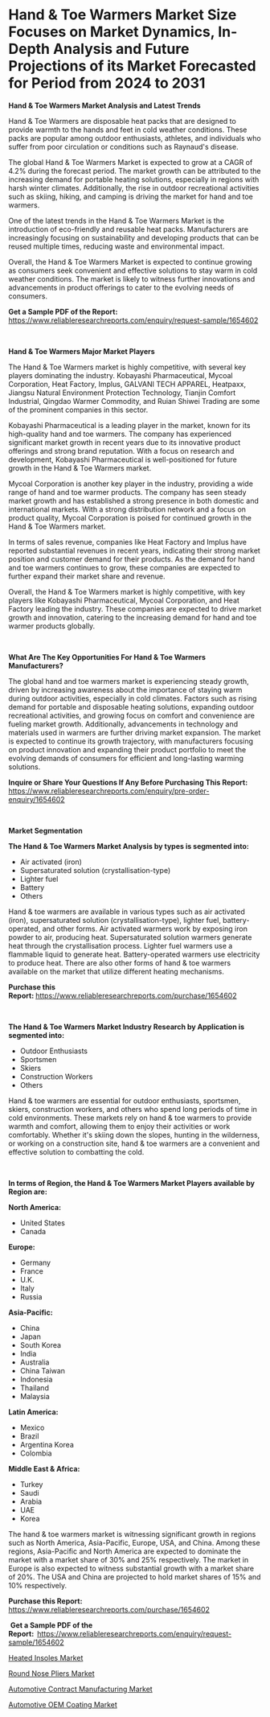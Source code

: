 <p><h1>Hand & Toe Warmers Market Size Focuses on Market Dynamics, In-Depth Analysis and Future Projections of its Market Forecasted for Period from 2024 to 2031</h1></p><p><strong>Hand & Toe Warmers Market Analysis and Latest Trends</strong></p>
<p><p>Hand & Toe Warmers are disposable heat packs that are designed to provide warmth to the hands and feet in cold weather conditions. These packs are popular among outdoor enthusiasts, athletes, and individuals who suffer from poor circulation or conditions such as Raynaud's disease.</p><p>The global Hand & Toe Warmers Market is expected to grow at a CAGR of 4.2% during the forecast period. The market growth can be attributed to the increasing demand for portable heating solutions, especially in regions with harsh winter climates. Additionally, the rise in outdoor recreational activities such as skiing, hiking, and camping is driving the market for hand and toe warmers.</p><p>One of the latest trends in the Hand & Toe Warmers Market is the introduction of eco-friendly and reusable heat packs. Manufacturers are increasingly focusing on sustainability and developing products that can be reused multiple times, reducing waste and environmental impact.</p><p>Overall, the Hand & Toe Warmers Market is expected to continue growing as consumers seek convenient and effective solutions to stay warm in cold weather conditions. The market is likely to witness further innovations and advancements in product offerings to cater to the evolving needs of consumers.</p></p>
<p><strong>Get a Sample PDF of the Report:&nbsp;</strong> <a href="https://www.reliableresearchreports.com/enquiry/request-sample/1654602">https://www.reliableresearchreports.com/enquiry/request-sample/1654602</a></p>
<p>&nbsp;</p>
<p><strong>Hand & Toe Warmers Major Market Players</strong></p>
<p><p>The Hand & Toe Warmers market is highly competitive, with several key players dominating the industry. Kobayashi Pharmaceutical, Mycoal Corporation, Heat Factory, Implus, GALVANI TECH APPAREL, Heatpaxx, Jiangsu Natural Environment Protection Technology, Tianjin Comfort Industrial, Qingdao Warmer Commodity, and Ruian Shiwei Trading are some of the prominent companies in this sector.</p><p>Kobayashi Pharmaceutical is a leading player in the market, known for its high-quality hand and toe warmers. The company has experienced significant market growth in recent years due to its innovative product offerings and strong brand reputation. With a focus on research and development, Kobayashi Pharmaceutical is well-positioned for future growth in the Hand & Toe Warmers market.</p><p>Mycoal Corporation is another key player in the industry, providing a wide range of hand and toe warmer products. The company has seen steady market growth and has established a strong presence in both domestic and international markets. With a strong distribution network and a focus on product quality, Mycoal Corporation is poised for continued growth in the Hand & Toe Warmers market.</p><p>In terms of sales revenue, companies like Heat Factory and Implus have reported substantial revenues in recent years, indicating their strong market position and customer demand for their products. As the demand for hand and toe warmers continues to grow, these companies are expected to further expand their market share and revenue.</p><p>Overall, the Hand & Toe Warmers market is highly competitive, with key players like Kobayashi Pharmaceutical, Mycoal Corporation, and Heat Factory leading the industry. These companies are expected to drive market growth and innovation, catering to the increasing demand for hand and toe warmer products globally.</p></p>
<p>&nbsp;</p>
<p><strong>What Are The Key Opportunities For Hand & Toe Warmers Manufacturers?</strong></p>
<p><p>The global hand and toe warmers market is experiencing steady growth, driven by increasing awareness about the importance of staying warm during outdoor activities, especially in cold climates. Factors such as rising demand for portable and disposable heating solutions, expanding outdoor recreational activities, and growing focus on comfort and convenience are fueling market growth. Additionally, advancements in technology and materials used in warmers are further driving market expansion. The market is expected to continue its growth trajectory, with manufacturers focusing on product innovation and expanding their product portfolio to meet the evolving demands of consumers for efficient and long-lasting warming solutions.</p></p>
<p><strong>Inquire or Share Your Questions If Any Before Purchasing This Report:</strong> <a href="https://www.reliableresearchreports.com/enquiry/pre-order-enquiry/1654602">https://www.reliableresearchreports.com/enquiry/pre-order-enquiry/1654602</a></p>
<p>&nbsp;</p>
<p><strong>Market Segmentation</strong></p>
<p><strong>The Hand & Toe Warmers Market Analysis by types is segmented into:</strong></p>
<p><ul><li>Air activated (iron)</li><li>Supersaturated solution (crystallisation-type)</li><li>Lighter fuel</li><li>Battery</li><li>Others</li></ul></p>
<p><p>Hand & toe warmers are available in various types such as air activated (iron), supersaturated solution (crystallisation-type), lighter fuel, battery-operated, and other forms. Air activated warmers work by exposing iron powder to air, producing heat. Supersaturated solution warmers generate heat through the crystallisation process. Lighter fuel warmers use a flammable liquid to generate heat. Battery-operated warmers use electricity to produce heat. There are also other forms of hand & toe warmers available on the market that utilize different heating mechanisms.</p></p>
<p><strong>Purchase this Report:&nbsp;</strong><a href="https://www.reliableresearchreports.com/purchase/1654602">https://www.reliableresearchreports.com/purchase/1654602</a></p>
<p>&nbsp;</p>
<p><strong>The Hand & Toe Warmers Market Industry Research by Application is segmented into:</strong></p>
<p><ul><li>Outdoor Enthusiasts</li><li>Sportsmen</li><li>Skiers</li><li>Construction Workers</li><li>Others</li></ul></p>
<p><p>Hand & toe warmers are essential for outdoor enthusiasts, sportsmen, skiers, construction workers, and others who spend long periods of time in cold environments. These markets rely on hand & toe warmers to provide warmth and comfort, allowing them to enjoy their activities or work comfortably. Whether it's skiing down the slopes, hunting in the wilderness, or working on a construction site, hand & toe warmers are a convenient and effective solution to combatting the cold.</p></p>
<p>&nbsp;</p>
<p><strong>In terms of Region, the Hand & Toe Warmers Market Players available by Region are:</strong></p>
<p>
    <p> <strong> North America: </strong>
        <ul>
            <li>United States</li>
            <li>Canada</li>
        </ul>
        </p> 
    <p> <strong> Europe: </strong>
        <ul>
            <li>Germany</li>
            <li>France</li>
            <li>U.K.</li>
            <li>Italy</li>
            <li>Russia</li>
        </ul>
        </p> 
    <p> <strong> Asia-Pacific: </strong>
        <ul>
            <li>China</li>
            <li>Japan</li>
            <li>South Korea</li>
            <li>India</li>
            <li>Australia</li>
            <li>China Taiwan</li>
            <li>Indonesia</li>
            <li>Thailand</li>
            <li>Malaysia</li>
        </ul>
        </p> 
    <p> <strong> Latin America: </strong>
        <ul>
            <li>Mexico</li>
            <li>Brazil</li>
            <li>Argentina Korea</li>
            <li>Colombia</li>
        </ul>
        </p> 
    <p> <strong> Middle East & Africa: </strong>
        <ul>
            <li>Turkey</li>
            <li>Saudi</li>
            <li>Arabia</li>
            <li>UAE</li>
            <li>Korea</li>
        </ul>
    </p>
    </p>
<p><p>The hand & toe warmers market is witnessing significant growth in regions such as North America, Asia-Pacific, Europe, USA, and China. Among these regions, Asia-Pacific and North America are expected to dominate the market with a market share of 30% and 25% respectively. The market in Europe is also expected to witness substantial growth with a market share of 20%. The USA and China are projected to hold market shares of 15% and 10% respectively.</p></p>
<p><strong>Purchase this Report: </strong><a href="https://www.reliableresearchreports.com/purchase/1654602">https://www.reliableresearchreports.com/purchase/1654602</a></p>
<p>&nbsp;<strong>Get a Sample PDF of the Report:&nbsp;&nbsp;</strong><a href="https://www.reliableresearchreports.com/enquiry/request-sample/1654602">https://www.reliableresearchreports.com/enquiry/request-sample/1654602</a></p>
<p><strong></strong></p>
<p><p><a href="https://github.com/nicholepatriciadoylenwnrjr0/Market-Research-Report-List-1/blob/main/heated-insoles-market.md">Heated Insoles Market</a></p><p><a href="https://github.com/gamblestampleyjenny50m5sl6/Market-Research-Report-List-1/blob/main/round-nose-pliers-market.md">Round Nose Pliers Market</a></p><p><a href="https://issuu.com/reportprime-2/docs/automotive-contract-manufacturing-market-size-2030">Automotive Contract Manufacturing Market</a></p><p><a href="https://issuu.com/reportprime-2/docs/automotive-oem-coating-market-size-2030.pptx">Automotive OEM Coating Market</a></p></p>
